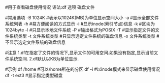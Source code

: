#用于查看磁盘使用情况
语法:df 选项 磁盘文件

#常用选项
-B 1024K	#表示以1024K(MB)为单位显示空间大小
-a		#显示全部文件系统列表
-h		#易方便阅读的方式显示
-i		#显示inode(索引节点)信息
-k		#区块为1024byte
-l		#只显示本地文件系统
-P		#输出格式为POSIX
-T		#显示指定文件的文件系统类型
-t 文件系统类型	#只显示选定文件系统的磁盘信息
-x 文件系统类型	#不显示选定文件系统的磁盘信息

#注意
1.df在指定了文件的情况下,显示文件的可用空间.如果没有指定,显示当前文件系统空间.
2.df默认以KB为单位显示.

#示例
df /home	#可以/home所在的分区
df -i		#以inode模式来显示磁盘使用情况
df -t ext3	#显示指定类型磁盘

